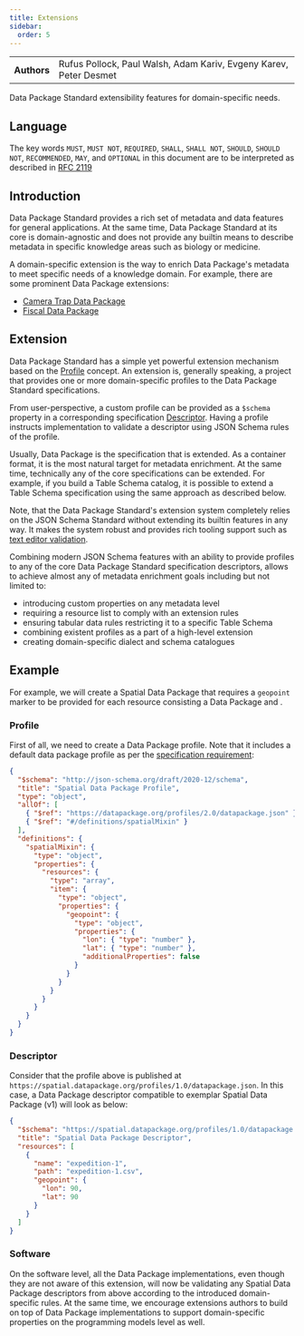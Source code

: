 ```yaml
---
title: Extensions
sidebar:
  order: 5
---
```


<table>
  <tr>
    <th>Authors</th>
    <td>Rufus Pollock, Paul Walsh, Adam Kariv, Evgeny Karev, Peter Desmet</td>
  </tr>
</table>

Data Package Standard extensibility features for domain-specific needs.

## Language

The key words `MUST`, `MUST NOT`, `REQUIRED`, `SHALL`, `SHALL NOT`, `SHOULD`, `SHOULD NOT`, `RECOMMENDED`, `MAY`, and `OPTIONAL` in this document are to be interpreted as described in [RFC 2119](https://www.ietf.org/rfc/rfc2119.txt)

## Introduction

Data Package Standard provides a rich set of metadata and data features for general applications. At the same time, Data Package Standard at its core is domain-agnostic and does not provide any builtin means to describe metadata in specific knowledge areas such as biology or medicine.

A domain-specific extension is the way to enrich Data Package's metadata to meet specific needs of a knowledge domain. For example, there are some prominent Data Package extensions:

- [Camera Trap Data Package](https://camtrap-dp.tdwg.org/)
- [Fiscal Data Package](https://fiscal.datapackage.org)

## Extension

Data Package Standard has a simple yet powerful extension mechanism based on the [Profile](../glossary/#profile) concept. An extension is, generally speaking, a project that provides one or more domain-specific profiles to the Data Package Standard specifications.

From user-perspective, a custom profile can be provided as a `$schema` property in a corresponding specification [Descriptor](../glossary/#descriptor). Having a profile instructs implementation to validate a descriptor using JSON Schema rules of the profile.

Usually, Data Package is the specification that is extended. As a container format, it is the most natural target for metadata enrichment. At the same time, technically any of the core specifications can be extended. For example, if you build a Table Schema catalog, it is possible to extend a Table Schema specification using the same approach as described below.

Note, that the Data Package Standard's extension system completely relies on the JSON Schema Standard without extending its builtin features in any way. It makes the system robust and provides rich tooling support such as [text editor validation](https://code.visualstudio.com/docs/languages/json#_mapping-in-the-json).

Combining modern JSON Schema features with an ability to provide profiles to any of the core Data Package Standard specification descriptors, allows to achieve almost any of metadata enrichment goals including but not limited to:

- introducing custom properties on any metadata level
- requiring a resource list to comply with an extension rules
- ensuring tabular data rules restricting it to a specific Table Schema
- combining existent profiles as a part of a high-level extension
- creating domain-specific dialect and schema catalogues

## Example

For example, we will create a Spatial Data Package that requires a `geopoint` marker to be provided for each resource consisting a Data Package and .

### Profile

First of all, we need to create a Data Package profile. Note that it includes a default data package profile as per the [specification requirement](../data-package/#schema):

```json
{
  "$schema": "http://json-schema.org/draft/2020-12/schema",
  "title": "Spatial Data Package Profile",
  "type": "object",
  "allOf": [
    { "$ref": "https://datapackage.org/profiles/2.0/datapackage.json" },
    { "$ref": "#/definitions/spatialMixin" }
  ],
  "definitions": {
    "spatialMixin": {
      "type": "object",
      "properties": {
        "resources": {
          "type": "array",
          "item": {
            "type": "object",
            "properties": {
              "geopoint": {
                "type": "object",
                "properties": {
                  "lon": { "type": "number" },
                  "lat": { "type": "number" },
                  "additionalProperties": false
                }
              }
            }
          }
        }
      }
    }
  }
}
```

### Descriptor

Consider that the profile above is published at `https://spatial.datapackage.org/profiles/1.0/datapackage.json`. In this case, a Data Package descriptor compatible to exemplar Spatial Data Package (v1) will look as below:

```json
{
  "$schema": "https://spatial.datapackage.org/profiles/1.0/datapackage.json",
  "title": "Spatial Data Package Descriptor",
  "resources": [
    {
      "name": "expedition-1",
      "path": "expedition-1.csv",
      "geopoint": {
        "lon": 90,
        "lat": 90
      }
    }
  ]
}
```

### Software

On the software level, all the Data Package implementations, even though they are not aware of this extension, will now be validating any Spatial Data Package descriptors from above according to the introduced domain-specific rules. At the same time, we encourage extensions authors to build on top of Data Package implementations to support domain-specific properties on the programming models level as well.
